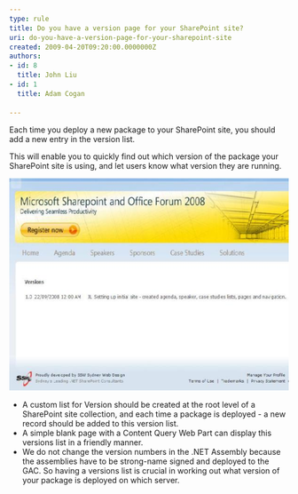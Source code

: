 ```yaml
---
type: rule
title: Do you have a version page for your SharePoint site?
uri: do-you-have-a-version-page-for-your-sharepoint-site
created: 2009-04-20T09:20:00.0000000Z
authors:
- id: 8
  title: John Liu
- id: 1
  title: Adam Cogan

---
```


Each time you deploy a new package to your SharePoint site, you should add a new entry in the version list.

This will enable you to quickly find out which version of the package your SharePoint site is using, and let users know what version they are running.

![](SP_version_small.jpg)



- A custom list for Version should be created at the root level of a SharePoint site collection, and each time a package is deployed - a new record should be added to this version list.
- A simple blank page with a Content Query Web Part can display this versions list in a friendly manner.
- We do not change the version numbers in the .NET Assembly because the assemblies have to be strong-name signed and deployed to the GAC.  So having a versions list is crucial in working out what version of your package is deployed on which server.

